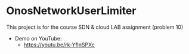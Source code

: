 # OnosNetworkUserLimiter
This project is for the course SDN & cloud LAB assignment (problem 10)

- Demo on YouTube:
    - https://youtu.be/rk-YflnSPXc